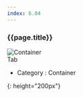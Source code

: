 ```yaml
---
index: 6.04
---
```

### {{page.title}}

![Container][Container-04]  
Tab


- Category : Container

[Container-04]: {{site.baseurl}}/assets/components/Container-04.png
{: height="200px"}
